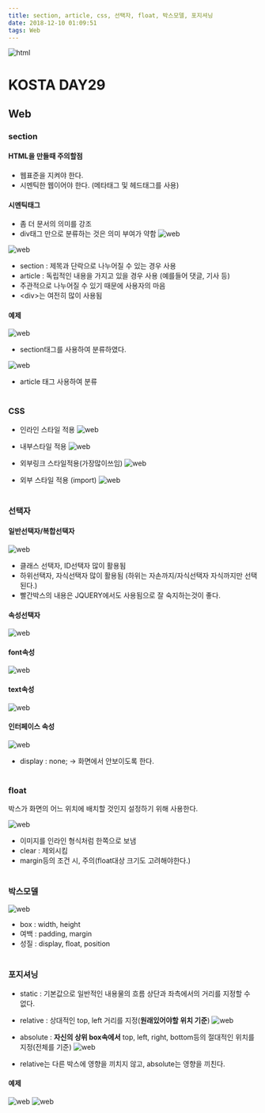 ```yaml
---
title: section, article, css, 선택자, float, 박스모델, 포지셔닝
date: 2018-12-10 01:09:51
tags: Web
---
```

![html](images/html_logo.jpeg)
# KOSTA DAY29
## Web

### section
#### HTML을 만들때 주의할점
- 웹표준을 지켜야 한다.
- 시멘틱한 웹이어야 한다. (메타태그 및 헤드태그를 사용)

#### 시멘틱태그
- 좀 더 문서의 의미를 강조
- div태그 만으로 분류하는 것은 의미 부여가 약함
![web](images/web/Web02-01.png)

![web](images/web/Web02-02.png)
- section : 제목과 단락으로 나누어질 수 있는 경우 사용
- article : 독립적인 내용을 가지고 있을 경우 사용 (예를들어 댓글, 기사 등)
- 주관적으로 나누어질 수 있기 때문에 사용자의 마음
- <div\>는 여전히 많이 사용됨

#### 예제
![web](images/web/Web02-03.png)
- section태그를 사용하여 분류하였다.

![web](images/web/Web02-04.png)
- article 태그 사용하여 분류
<br><br>

### CSS
- 인라인 스타일 적용
![web](images/web/Web02-05.png)

- 내부스타일 적용
![web](images/web/Web02-06.png)

- 외부링크 스타일적용(가장많이쓰임)
![web](images/web/Web02-07.png)

- 외부 스타일 적용 (import)
![web](images/web/Web02-08.png)
<br><br>

### 선택자
#### 일반선택자/복합선택자
![web](images/web/Web02-09.png)
- 클래스 선택자, ID선택자 많이 활용됨
- 하위선택자, 자식선택자 많이 활용됨
(하위는 자손까지/자식선택자 자식까지만 선택된다.)
- 빨간박스의 내용은 JQUERY에서도 사용됨으로 잘 숙지하는것이 좋다.

#### 속성선택자
![web](images/web/Web02-11.png)

#### font속성
![web](images/web/Web02-12.png)

#### text속성
![web](images/web/Web02-13.png)

#### 인터페이스 속성
![web](images/web/Web02-14.png)
- display : none; → 화면에서 안보이도록 한다.
<br><br>

### float
박스가 화면의 어느 위치에 배치할 것인지 설정하기 위해 사용한다.

![web](images/web/Web02-15.png)
- 이미지를 인라인 형식처럼 한쪽으로 보냄
- clear : 제외시킴
- margin등의 조건 시, 주의(float대상 크기도 고려해야한다.)
<br><br>

### 박스모델
![web](images/web/Web02-16.png)
- box : width, height
- 여백 : padding, margin
- 성질 : display, float, position
<br><br>

### 포지셔닝
- static : 기본값으로 일반적인 내용물의 흐름 상단과 좌측에서의 거리를 지정할 수 없다.
- relative : 상대적인 top, left 거리를 지정(**원래있어야할 위치 기준**)
![web](images/web/Web02-17.png)

- absolute : **자신의 상위 box속에서** top, left, right, bottom등의 절대적인 위치를 지정(전체를 기준)
![web](images/web/Web02-18.png)

- relative는 다른 박스에 영향을 끼치지 않고, absolute는 영향을 끼친다.

#### 예제
![web](images/web/Web02-19.png)
![web](images/web/Web02-20.png)
<br>